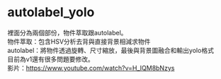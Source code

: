 # autolabel_yolo
裡面分為兩個部份，物件萃取跟autolabel。<br>
物件萃取：包含HSV分析去背與直接背景相減求物件<br>
autolabel：將物件透過旋轉、尺寸縮放，最後與背景圖融合和輸出yolo格式<br>
目前為v1還有很多問題要修改。<br>
影片：https://www.youtube.com/watch?v=H_IQM8bNzys
